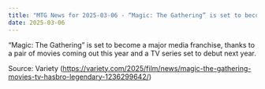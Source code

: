 ```yaml
---
title: "MTG News for 2025-03-06 - “Magic: The Gathering” is set to become a major me..."
date: 2025-03-06
---
```


“Magic: The Gathering” is set to become a major media franchise, thanks to a pair of movies coming out this year and a TV series set to debut next year.

Source: Variety (https://variety.com/2025/film/news/magic-the-gathering-movies-tv-hasbro-legendary-1236299642/)

